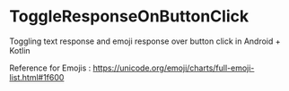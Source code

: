 # ToggleResponseOnButtonClick
Toggling text response and emoji response over button click in Android + Kotlin

Reference for Emojis : https://unicode.org/emoji/charts/full-emoji-list.html#1f600
